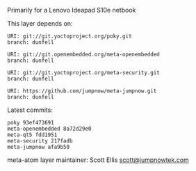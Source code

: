 Primarily for a Lenovo Ideapad S10e netbook

This layer depends on:

    URI: git://git.yoctoproject.org/poky.git
    branch: dunfell

    URI: git://git.openembedded.org/meta-openembedded
    branch: dunfell

    URI: git://git.yoctoproject.org/meta-security.git
    branch: dunfell

    URI: https://github.com/jumpnow/meta-jumpnow.git
    branch: dunfell


Latest commits:

    poky 93ef473691
    meta-openembedded 8a72d29e0
    meta-qt5 fdd1951
    meta-security 217fadb
    meta-jumpnow afa9b50

meta-atom layer maintainer: Scott Ellis <scott@jumpnowtek.com>
